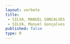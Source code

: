 ```yaml
---
layout: verbete
title:
 - SILVA, MANUEL GONCALVES
 - SILVA, Manuel Gonçalves
published: false
type: R
---
```


